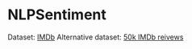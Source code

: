 # NLPSentiment

Dataset: [IMDb](https://ai.stanford.edu/~amaas/data/sentiment/aclImdb_v1.tar.gz)
Alternative dataset: [50k IMDb reivews](https://www.kaggle.com/datasets/lakshmi25npathi/imdb-dataset-of-50k-movie-reviews)

